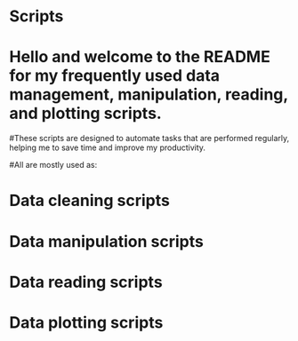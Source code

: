 # Scripts

# Hello and welcome to the README for my frequently used data management, manipulation, reading, and plotting scripts. 
#These scripts are designed to automate tasks that are performed regularly, helping me to save time and improve my productivity.

#All are mostly used as:
# Data cleaning scripts
# Data manipulation scripts
# Data reading scripts
# Data plotting scripts
